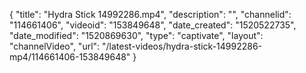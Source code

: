 {
    "title": "Hydra Stick 14992286.mp4",
    "description": "",
    "channelid": "114661406",
    "videoid": "153849648",
    "date_created": "1520522735",
    "date_modified": "1520869630",
    "type": "captivate",
    "layout": "channelVideo",
    "url": "\/latest-videos\/hydra-stick-14992286-mp4\/114661406-153849648"
}